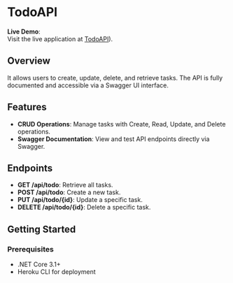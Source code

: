 # TodoAPI

**Live Demo**:  
Visit the live application at [TodoAPI](https://mark-aragon-preezie-566cd548cf0e.herokuapp.com/index.html)).

## Overview

It allows users to create, update, delete, and retrieve tasks. The API is fully documented and accessible via a Swagger UI interface.

## Features

- **CRUD Operations**: Manage tasks with Create, Read, Update, and Delete operations.
- **Swagger Documentation**: View and test API endpoints directly via Swagger.

## Endpoints

- **GET /api/todo**: Retrieve all tasks.
- **POST /api/todo**: Create a new task.
- **PUT /api/todo/{id}**: Update a specific task.
- **DELETE /api/todo/{id}**: Delete a specific task.

## Getting Started

### Prerequisites

- .NET Core 3.1+
- Heroku CLI for deployment
